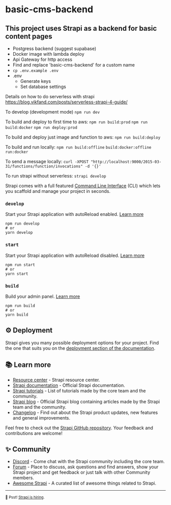# basic-cms-backend
## This project uses Strapi as a backend for basic content pages

* Postgress backend (suggest supabase)
* Docker image with lambda deploy
* Api Gateway for http access
* Find and replace 'basic-cms-backend' for a custom name
* `cp .env.example .env`
* .env
  * Generate keys
  * Set database settings

Details on how to do serverless with strapi
https://blog.vikfand.com/posts/serverless-strapi-4-guide/

To develop (development mode)
`npm run dev`

To build and deploy to first time to aws:
`npm run build:prod`
`npm run build:docker`
`npm run deploy:prod`

To build and deploy just image and function to aws:
`npm run build:deploy`

To build and run locally:
`npm run build:offline`
`build:docker:offline`
`run:docker`

To send a message locally:
`curl -XPOST "http://localhost:9000/2015-03-31/functions/function/invocations" -d '{}'`

To run strapi without serverless:
`strapi develop`

Strapi comes with a full featured [Command Line Interface](https://docs.strapi.io/developer-docs/latest/developer-resources/cli/CLI.html) (CLI) which lets you scaffold and manage your project in seconds.

### `develop`

Start your Strapi application with autoReload enabled. [Learn more](https://docs.strapi.io/developer-docs/latest/developer-resources/cli/CLI.html#strapi-develop)

```
npm run develop
# or
yarn develop
```

### `start`

Start your Strapi application with autoReload disabled. [Learn more](https://docs.strapi.io/developer-docs/latest/developer-resources/cli/CLI.html#strapi-start)

```
npm run start
# or
yarn start
```

### `build`

Build your admin panel. [Learn more](https://docs.strapi.io/developer-docs/latest/developer-resources/cli/CLI.html#strapi-build)

```
npm run build
# or
yarn build
```

## ⚙️ Deployment

Strapi gives you many possible deployment options for your project. Find the one that suits you on the [deployment section of the documentation](https://docs.strapi.io/developer-docs/latest/setup-deployment-guides/deployment.html).

## 📚 Learn more

- [Resource center](https://strapi.io/resource-center) - Strapi resource center.
- [Strapi documentation](https://docs.strapi.io) - Official Strapi documentation.
- [Strapi tutorials](https://strapi.io/tutorials) - List of tutorials made by the core team and the community.
- [Strapi blog](https://docs.strapi.io) - Official Strapi blog containing articles made by the Strapi team and the community.
- [Changelog](https://strapi.io/changelog) - Find out about the Strapi product updates, new features and general improvements.

Feel free to check out the [Strapi GitHub repository](https://github.com/strapi/strapi). Your feedback and contributions are welcome!

## ✨ Community

- [Discord](https://discord.strapi.io) - Come chat with the Strapi community including the core team.
- [Forum](https://forum.strapi.io/) - Place to discuss, ask questions and find answers, show your Strapi project and get feedback or just talk with other Community members.
- [Awesome Strapi](https://github.com/strapi/awesome-strapi) - A curated list of awesome things related to Strapi.

---

<sub>🤫 Psst! [Strapi is hiring](https://strapi.io/careers).</sub>
